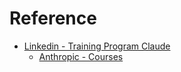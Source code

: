 # Reference
- [Linkedin - Training Program Claude](https://www.linkedin.com/posts/jawhnycooke_the-claude-in-amazon-bedrock-course-activity-7273390798082035713-awgD/?utm_source=share&utm_medium=member_ios)
  - [Anthropic - Courses](https://www.anthropic.com/aws-reinvent-2024/course)